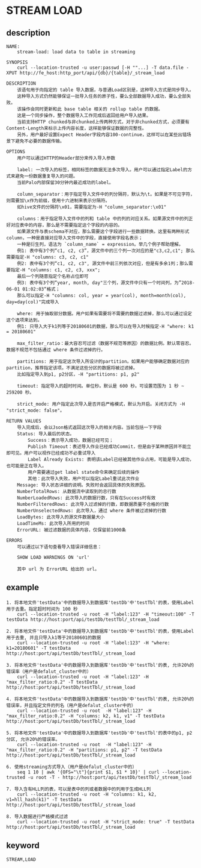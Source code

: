 # STREAM LOAD
## description
    NAME:
        stream-load: load data to table in streaming
        
    SYNOPSIS
        curl --location-trusted -u user:passwd [-H ""...] -T data.file -XPUT http://fe_host:http_port/api/{db}/{table}/_stream_load

    DESCRIPTION
        该语句用于向指定的 table 导入数据，与普通Load区别是，这种导入方式是同步导入。
        这种导入方式仍然能够保证一批导入任务的原子性，要么全部数据导入成功，要么全部失败。
        该操作会同时更新和此 base table 相关的 rollup table 的数据。
        这是一个同步操作，整个数据导入工作完成后返回给用户导入结果。    
        当前支持HTTP chunked与非chunked上传两种方式，对于非chunked方式，必须要有Content-Length来标示上传内容长度，这样能够保证数据的完整性。
        另外，用户最好设置Expect Header字段内容100-continue，这样可以在某些出错场景下避免不必要的数据传输。

    OPTIONS
        用户可以通过HTTP的Header部分来传入导入参数
        
        label: 一次导入的标签，相同标签的数据无法多次导入。用户可以通过指定Label的方式来避免一份数据重复导入的问题。
        当前Palo内部保留30分钟内最近成功的label。
        
        column_separator：用于指定导入文件中的列分隔符，默认为\t。如果是不可见字符，则需要加\x作为前缀，使用十六进制来表示分隔符。
        如hive文件的分隔符\x01，需要指定为-H "column_separator:\x01"
        
        columns：用于指定导入文件中的列和 table 中的列的对应关系。如果源文件中的列正好对应表中的内容，那么是不需要指定这个字段的内容的。
        如果源文件与表schema不对应，那么需要这个字段进行一些数据转换。这里有两种形式column，一种是直接对应导入文件中的字段，直接使用字段名表示；
        一种是衍生列，语法为 `column_name` = expression。举几个例子帮助理解。
        例1: 表中有3个列“c1, c2, c3”，源文件中的三个列一次对应的是"c3,c2,c1"; 那么需要指定-H "columns: c3, c2, c1"
        例2: 表中有3个列“c1, c2, c3", 源文件中前三列依次对应，但是有多余1列；那么需要指定-H "columns: c1, c2, c3, xxx"; 
        最后一个列随意指定个名称占位即可
        例3: 表中有3个列“year, month, day"三个列，源文件中只有一个时间列，为”2018-06-01 01:02:03“格式；
        那么可以指定-H "columns: col, year = year(col), month=month(col), day=day(col)"完成导入
        
        where: 用于抽取部分数据。用户如果有需要将不需要的数据过滤掉，那么可以通过设定这个选项来达到。
        例1: 只导入大于k1列等于20180601的数据，那么可以在导入时候指定-H "where: k1 = 20180601"

        max_filter_ratio：最大容忍可过滤（数据不规范等原因）的数据比例。默认零容忍。数据不规范不包括通过 where 条件过滤掉的行。

        partitions: 用于指定这次导入所设计的partition。如果用户能够确定数据对应的partition，推荐指定该项。不满足这些分区的数据将被过滤掉。
        比如指定导入到p1, p2分区，-H "partitions: p1, p2"

        timeout: 指定导入的超时时间。单位秒。默认是 600 秒。可设置范围为 1 秒 ~ 259200 秒。
        
        strict_mode: 用户指定此次导入是否开启严格模式，默认为开启。关闭方式为 -H "strict_mode: false"。

    RETURN VALUES
        导入完成后，会以Json格式返回这次导入的相关内容。当前包括一下字段
        Status: 导入最后的状态。
            Success：表示导入成功，数据已经可见；
            Publish Timeout：表述导入作业已经成功Commit，但是由于某种原因并不能立即可见。用户可以视作已经成功不必重试导入
            Label Already Exists: 表明该Label已经被其他作业占用，可能是导入成功，也可能是正在导入。
            用户需要通过get label state命令来确定后续的操作
            其他：此次导入失败，用户可以指定Label重试此次作业
        Message: 导入状态详细的说明。失败时会返回具体的失败原因。
        NumberTotalRows: 从数据流中读取到的总行数
        NumberLoadedRows: 此次导入的数据行数，只有在Success时有效
        NumberFilteredRows: 此次导入过滤掉的行数，即数据质量不合格的行数
        NumberUnselectedRows: 此次导入，通过 where 条件被过滤掉的行数
        LoadBytes: 此次导入的源文件数据量大小
        LoadTimeMs: 此次导入所用的时间
        ErrorURL: 被过滤数据的具体内容，仅保留前1000条
        
    ERRORS
        可以通过以下语句查看导入错误详细信息：

        SHOW LOAD WARNINGS ON 'url'

        其中 url 为 ErrorURL 给出的 url。
    
## example

    1. 将本地文件'testData'中的数据导入到数据库'testDb'中'testTbl'的表，使用Label用于去重。指定超时时间为 100 秒
        curl --location-trusted -u root -H "label:123" -H "timeout:100" -T testData http://host:port/api/testDb/testTbl/_stream_load
        
    2. 将本地文件'testData'中的数据导入到数据库'testDb'中'testTbl'的表，使用Label用于去重, 并且只导入k1等于20180601的数据
        curl --location-trusted -u root -H "label:123" -H "where: k1=20180601" -T testData http://host:port/api/testDb/testTbl/_stream_load

    3. 将本地文件'testData'中的数据导入到数据库'testDb'中'testTbl'的表, 允许20%的错误率（用户是defalut_cluster中的）
        curl --location-trusted -u root -H "label:123" -H "max_filter_ratio:0.2" -T testData http://host:port/api/testDb/testTbl/_stream_load
        
    4. 将本地文件'testData'中的数据导入到数据库'testDb'中'testTbl'的表, 允许20%的错误率，并且指定文件的列名（用户是defalut_cluster中的）
        curl --location-trusted -u root  -H "label:123" -H "max_filter_ratio:0.2" -H "columns: k2, k1, v1" -T testData http://host:port/api/testDb/testTbl/_stream_load
        
    5. 将本地文件'testData'中的数据导入到数据库'testDb'中'testTbl'的表中的p1, p2分区, 允许20%的错误率。
        curl --location-trusted -u root  -H "label:123" -H "max_filter_ratio:0.2" -H "partitions: p1, p2" -T testData http://host:port/api/testDb/testTbl/_stream_load

    6. 使用streaming方式导入（用户是defalut_cluster中的）
        seq 1 10 | awk '{OFS="\t"}{print $1, $1 * 10}' | curl --location-trusted -u root -T - http://host:port/api/testDb/testTbl/_stream_load

    7. 导入含有HLL列的表，可以是表中的列或者数据中的列用于生成HLL列
        curl --location-trusted -u root -H "columns: k1, k2, v1=hll_hash(k1)" -T testData http://host:port/api/testDb/testTbl/_stream_load

    8. 导入数据进行严格模式过滤
        curl --location-trusted -u root -H "strict_mode: true" -T testData http://host:port/api/testDb/testTbl/_stream_load

 
## keyword
    STREAM,LOAD

